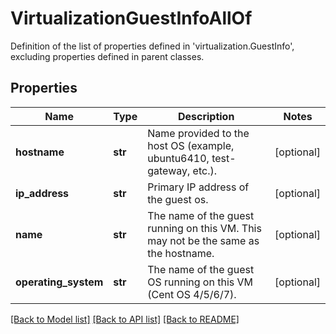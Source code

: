 # VirtualizationGuestInfoAllOf

Definition of the list of properties defined in 'virtualization.GuestInfo', excluding properties defined in parent classes.
## Properties
Name | Type | Description | Notes
------------ | ------------- | ------------- | -------------
**hostname** | **str** | Name provided to the host OS (example, ubuntu6410, test-gateway, etc.). | [optional] 
**ip_address** | **str** | Primary IP address of the guest os. | [optional] 
**name** | **str** | The name of the guest running on this VM. This may not be the same as the hostname. | [optional] 
**operating_system** | **str** | The name of the guest OS running on this VM (Cent OS 4/5/6/7). | [optional] 

[[Back to Model list]](../README.md#documentation-for-models) [[Back to API list]](../README.md#documentation-for-api-endpoints) [[Back to README]](../README.md)


